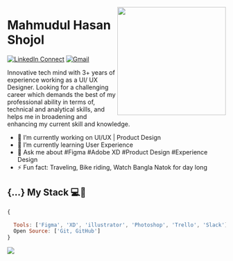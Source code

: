 <a target="_blank" href="#"><img width="250" align="right" src="https://user-images.githubusercontent.com/58518192/87162442-bf3e8180-c2e7-11ea-9f2a-53a50306b7ce.gif"></a>

# Mahmudul Hasan Shojol

[![LinkedIn Connect](https://img.shields.io/badge/%20-Connect-black?color=14171A&labelColor=212121&logo=linkedin&logoColor=ffcc80)](https://www.linkedin.com/in/mh-shojol321)
[![Gmail](https://img.shields.io/badge/%20-Send%20Mail-black?color=14171A&labelColor=ef5350&logo=gmail&logoColor=ffffff)](mailto:shojol.ux@gmail.com)

Innovative tech mind with 3+ years of experience working as a UI/ UX Designer. Looking for a challenging career which demands the best
of my professional ability in terms of, technical and analytical skills, and helps me in broadening and enhancing my current skill and knowledge.


- 🔭 I’m currently working on UI/UX | Product Design
- 🌱 I’m currently learning User Experience
- 💬 Ask me about #Figma #Adobe XD #Product Design #Experience Design
- ⚡ Fun fact: Traveling, Bike riding, Watch Bangla Natok for day long

## {...} My Stack 💻🚀

```js
{
  
  Tools: ['Figma', 'XD', 'illustrator', 'Photoshop', 'Trello', 'Slack'],
  Open Source: ['Git, GitHub']
}
```

<img src="https://github-readme-stats.vercel.app/api/?username=Mh-Shojol&show_icons=true&title_color=#454441&icon_color=79ff97&text_color=#454441&bg_color=#dedcd7">
